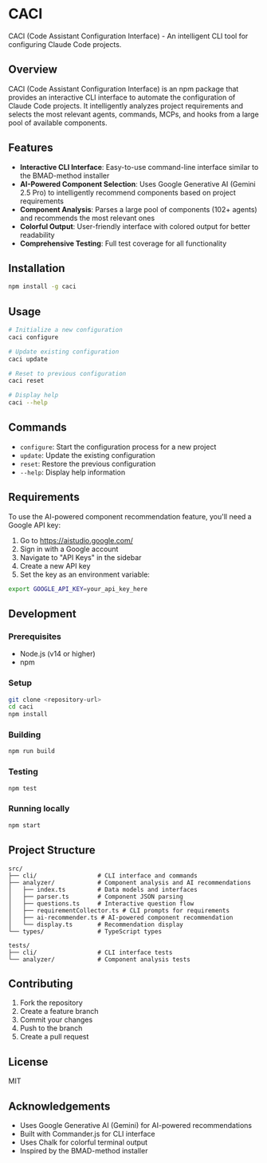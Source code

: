 # CACI

CACI (Code Assistant Configuration Interface) - An intelligent CLI tool for configuring Claude Code projects.

## Overview

CACI (Code Assistant Configuration Interface) is an npm package that provides an interactive CLI interface to automate the configuration of Claude Code projects. It intelligently analyzes project requirements and selects the most relevant agents, commands, MCPs, and hooks from a large pool of available components.

## Features

- **Interactive CLI Interface**: Easy-to-use command-line interface similar to the BMAD-method installer
- **AI-Powered Component Selection**: Uses Google Generative AI (Gemini 2.5 Pro) to intelligently recommend components based on project requirements
- **Component Analysis**: Parses a large pool of components (102+ agents) and recommends the most relevant ones
- **Colorful Output**: User-friendly interface with colored output for better readability
- **Comprehensive Testing**: Full test coverage for all functionality

## Installation

```bash
npm install -g caci
```

## Usage

```bash
# Initialize a new configuration
caci configure

# Update existing configuration
caci update

# Reset to previous configuration
caci reset

# Display help
caci --help
```

## Commands

- `configure`: Start the configuration process for a new project
- `update`: Update the existing configuration
- `reset`: Restore the previous configuration
- `--help`: Display help information

## Requirements

To use the AI-powered component recommendation feature, you'll need a Google API key:

1. Go to https://aistudio.google.com/
2. Sign in with a Google account
3. Navigate to "API Keys" in the sidebar
4. Create a new API key
5. Set the key as an environment variable:

```bash
export GOOGLE_API_KEY=your_api_key_here
```

## Development

### Prerequisites

- Node.js (v14 or higher)
- npm

### Setup

```bash
git clone <repository-url>
cd caci
npm install
```

### Building

```bash
npm run build
```

### Testing

```bash
npm test
```

### Running locally

```bash
npm start
```

## Project Structure

```
src/
├── cli/                 # CLI interface and commands
├── analyzer/            # Component analysis and AI recommendations
│   ├── index.ts         # Data models and interfaces
│   ├── parser.ts        # Component JSON parsing
│   ├── questions.ts     # Interactive question flow
│   ├── requirementCollector.ts # CLI prompts for requirements
│   ├── ai-recommender.ts # AI-powered component recommendation
│   └── display.ts       # Recommendation display
└── types/               # TypeScript types

tests/
├── cli/                 # CLI interface tests
└── analyzer/            # Component analysis tests
```

## Contributing

1. Fork the repository
2. Create a feature branch
3. Commit your changes
4. Push to the branch
5. Create a pull request

## License

MIT

## Acknowledgements

- Uses Google Generative AI (Gemini) for AI-powered recommendations
- Built with Commander.js for CLI interface
- Uses Chalk for colorful terminal output
- Inspired by the BMAD-method installer